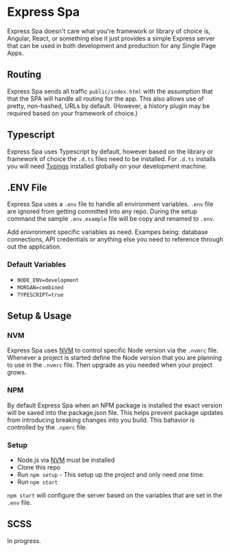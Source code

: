 # Express Spa

Express Spa doesn't care what you're framework or library of choice is, Angular,
React, or something else it just provides a simple Express server that can be used
in both development and production for any Single Page Apps.

## Routing
Express Spa sends all traffic `public/index.html` with the assumption that that
the SPA will handle all routing for the app. This also allows use of pretty,
non-hashed, URLs by default. (However, a history plugin may be required based on
your framework of choice.)

## Typescript
Express Spa uses Typescript by default, however based on the library or framework
of choice the `.d.ts` files need to be installed. For `.d.ts` installs you will
need [Typings](https://github.com/typings/typings) installed globally on your development
machine.

## .ENV File
Express Spa uses a `.env` file to handle all environment variables. `.env` file
are ignored from getting committed into any repo. During the setup command the
sample `.env.example` file will be copy and renamed to `.env`.

Add enivronment specific variables as need. Exampes being: database connections, API 
credentials or anything else you need to reference through out the application. 

### Default Variables
- `NODE_ENV=development`
- `MORGAN=combined`
- `TYPESCRIPT=true`

## Setup & Usage

### NVM
Express Spa uses [NVM](https://github.com/creationix/nvm) to control specific Node version 
via the `.nvmrc` file. Whenever a project is started define the Node version that you are 
planning to use in the `.nvmrc` file. Then upgrade as you needed when your project grows. 

### NPM
By default Express Spa when an NPM package is installed the exact version will be saved into
the package.json file. This helps prevent package updates from introducing breaking changes
into you build. This bahavior is controlled by the `.npmrc` file. 

### Setup
- Node.js via [NVM](https://github.com/creationix/nvm) must be installed
- Clone this repo
- Run `npm setup` - This setup up the project and only need one time.
- Run `npm start`

`npm start` will configure the server based on the variables that are set in the
`.env` file. 

## SCSS
In progress. 


